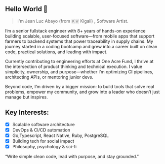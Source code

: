 

## Hello World 👋


> I'm Jean Luc Abayo (from 🇷🇼 Kigali) , Software Artist.


I’m a senior fullstack engineer with 8+ years of hands-on experience building scalable, user-focused software—from mobile apps that support farmers to backend systems that power traceability in supply chains. My journey started in a coding bootcamp and grew into a career built on clean code, practical solutions, and leading with impact.

Currently contributing to engineering efforts at One Acre Fund, I thrive at the intersection of product thinking and technical execution. I value simplicity, ownership, and purpose—whether I’m optimizing CI pipelines, architecting APIs, or mentoring junior devs.

Beyond code, I’m driven by a bigger mission: to build tools that solve real problems, empower my community, and grow into a leader who doesn’t just manage but inspires.

## Key Interests:
- [x] Scalable software architecture
- [x] DevOps & CI/CD automation
- [x] Go,Typescript, React Native, Ruby, PostgreSQL
- [x] Building tech for social impact
- [x] Philosophy, psychology & sci-fi

“Write simple clean code, lead with purpose, and stay grounded.”


